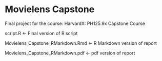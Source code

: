 # Movielens Capstone

Final project for the course: HarvardX: PH125.9x Capstone Course

script.R <- Final version of R script

Movielens_Capstone_RMarkdown.Rmd <- R Markdown version of report

Movielens_Capstone_RMarkdown.pdf <- pdf version of report